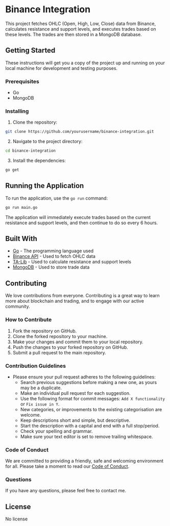 # Binance Integration

This project fetches OHLC (Open, High, Low, Close) data from Binance, calculates resistance and support levels, and executes trades based on these levels. The trades are then stored in a MongoDB database.

## Getting Started

These instructions will get you a copy of the project up and running on your local machine for development and testing purposes.

### Prerequisites

- Go
- MongoDB

### Installing

1. Clone the repository:

```bash
git clone https://github.com/yourusername/binance-integration.git
```

2. Navigate to the project directory:

```bash
cd binance-integration
```

3. Install the dependencies:

```bash
go get
```


## Running the Application

To run the application, use the `go run` command:

```bash
go run main.go
```


The application will immediately execute trades based on the current resistance and support levels, and then continue to do so every 6 hours.

## Built With

- [Go](https://golang.org/) - The programming language used
- [Binance API](https://binance-docs.github.io/apidocs/spot/en/) - Used to fetch OHLC data
- [TA-Lib](https://mrjbq7.github.io/ta-lib/) - Used to calculate resistance and support levels
- [MongoDB](https://www.mongodb.com/) - Used to store trade data

## Contributing

We love contributions from everyone. Contributing is a great way to learn more about blockchain and trading, and to engage with our active community.

### How to Contribute

1. Fork the repository on GitHub.
2. Clone the forked repository to your machine.
3. Make your changes and commit them to your local repository.
4. Push the changes to your forked repository on GitHub.
5. Submit a pull request to the main repository.

### Contribution Guidelines

- Please ensure your pull request adheres to the following guidelines:
  - Search previous suggestions before making a new one, as yours may be a duplicate.
  - Make an individual pull request for each suggestion.
  - Use the following format for commit messages: `Add X functionality` or `Fix issue in Y`.
  - New categories, or improvements to the existing categorisation are welcome.
  - Keep descriptions short and simple, but descriptive.
  - Start the description with a capital and end with a full stop/period.
  - Check your spelling and grammar.
  - Make sure your text editor is set to remove trailing whitespace.

### Code of Conduct

We are committed to providing a friendly, safe and welcoming environment for all. Please take a moment to read our [Code of Conduct](CODE_OF_CONDUCT.md).

### Questions

If you have any questions, please feel free to contact me.

## License

No license